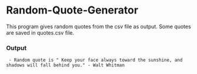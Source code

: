 # Random-Quote-Generator

This program gives random quotes from the csv file as output. Some quotes are saved in quotes.csv file. 

### Output

```
 - Random quote is " Keep your face always toward the sunshine, and shadows will fall behind you." - Walt Whitman 

 ```

